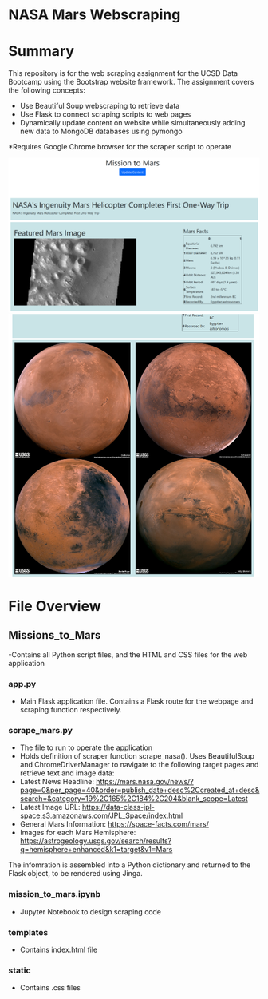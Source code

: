 # NASA Mars Webscraping

# Summary
This repository is for the web scraping assignment for the UCSD Data Bootcamp using the Bootstrap website framework. The assignment covers the following concepts:
- Use Beautiful Soup webscraping to retrieve data
- Use Flask to connect scraping scripts to web pages
- Dynamically update content on website while simultaneously adding new data to MongoDB databases using pymongo

*Requires Google Chrome browser for the scraper script to operate


<img src="other_resources/img_1.png" width="700"/>

<img src="other_resources/img_2.png" width="700"/>


# File Overview

## Missions_to_Mars
-Contains all Python script files, and the HTML and CSS files for the web application

### app.py
- Main Flask application file. Contains a Flask route for the webpage and scraping function respectively.

### scrape_mars.py
- The file to run to operate the application
- Holds definition of scraper function scrape_nasa(). Uses BeautifulSoup and ChromeDriverManager to navigate to the following target pages and retrieve text and image data: 
- Latest News Headline: https://mars.nasa.gov/news/?page=0&per_page=40&order=publish_date+desc%2Ccreated_at+desc&search=&category=19%2C165%2C184%2C204&blank_scope=Latest
- Latest Image URL: https://data-class-jpl-space.s3.amazonaws.com/JPL_Space/index.html
- General Mars Information: https://space-facts.com/mars/
- Images for each Mars Hemisphere: https://astrogeology.usgs.gov/search/results?q=hemisphere+enhanced&k1=target&v1=Mars
 
 The infomration is assembled into a Python dictionary and returned to the Flask object, to be rendered using Jinga.
 
### mission_to_mars.ipynb
- Jupyter Notebook to design scraping code

### templates
- Contains index.html file

### static
- Contains .css files
